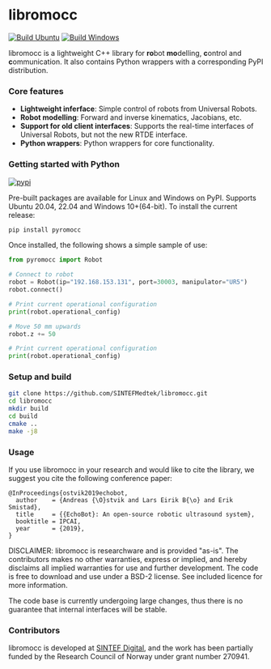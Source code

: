 libromocc
=========

[![Build Ubuntu](https://github.com/SINTEFMedtek/libromocc/actions/workflows/build_ubuntu.yml/badge.svg)](https://github.com/SINTEFMedtek/libromocc/actions/workflows/build_ubuntu.yml)
[![Build Windows](https://github.com/SINTEFMedtek/libromocc/actions/workflows/build_windows.yml/badge.svg)](https://github.com/SINTEFMedtek/libromocc/actions/workflows/build_windows.yml)

libromocc is a lightweight C++ library for **ro**bot **mo**delling, **c**ontrol and **c**ommunication. It
also contains Python wrappers with a corresponding PyPI distribution.

### Core features ###
* **Lightweight inferface**: Simple control of robots from Universal Robots. 
* **Robot modelling**: Forward and inverse kinematics, Jacobians, etc. 
* **Support for old client interfaces**: Supports the real-time interfaces of Universal Robots, but not the new RTDE interface.
* **Python wrappers**: Python wrappers for core functionality. 

### Getting started with Python ###
[![pypi](https://badgen.net/pypi/v/pyromocc)](https://pypi.org/project/pyromocc/)

Pre-built packages are available for Linux and Windows on PyPI. Supports Ubuntu 20.04, 22.04 and Windows 10+(64-bit). 
To install the current release:

```bash
pip install pyromocc
```

Once installed, the following shows a simple sample of use:
```python
from pyromocc import Robot

# Connect to robot
robot = Robot(ip="192.168.153.131", port=30003, manipulator="UR5")
robot.connect()

# Print current operational configuration
print(robot.operational_config)

# Move 50 mm upwards
robot.z += 50

# Print current operational configuration
print(robot.operational_config)
```

### Setup and build ###

```bash
git clone https://github.com/SINTEFMedtek/libromocc.git
cd libromocc
mkdir build
cd build
cmake ..
make -j8
```

### Usage ###

If you use libromocc in your research and would like to cite the library, we suggest you cite the following conference paper:

```
@InProceedings{ostvik2019echobot,
  author    = {Andreas {\O}stvik and Lars Eirik B{\o} and Erik Smistad},
  title     = {{EchoBot}: An open-source robotic ultrasound system},
  booktitle = IPCAI,
  year      = {2019},
}
```

DISCLAIMER: libromocc is researchware and is provided "as-is". The contributors makes no other warranties, express or 
implied, and hereby disclaims all implied warranties for use and further development. The code is free to download and 
use under a BSD-2 license. See included licence for more information.

The code base is currently undergoing large changes, thus there is no guarantee that internal interfaces will be stable.


### Contributors ###

libromocc is developed at [SINTEF Digital](http://www.sintef.no), and the work has been partially funded by the Research Council of Norway under grant number 270941.
